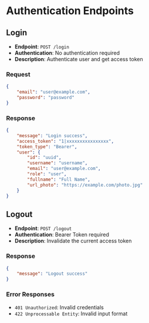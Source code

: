 # Authentication Endpoints

## Login
- **Endpoint**: `POST /login`
- **Authentication**: No authentication required
- **Description**: Authenticate user and get access token

### Request
```json
{
    "email": "user@example.com",
    "password": "password"
}
```

### Response
```json
{
    "message": "Login success",
    "access_token": "1|xxxxxxxxxxxxxxxx",
    "token_type": "Bearer",
    "user": {
        "id": "uuid",
        "username": "username",
        "email": "user@example.com",
        "role": "user",
        "fullname": "Full Name",
        "url_photo": "https://example.com/photo.jpg"
    }
}
```

## Logout
- **Endpoint**: `POST /logout`
- **Authentication**: Bearer Token required
- **Description**: Invalidate the current access token

### Response
```json
{
    "message": "Logout success"
}
```

### Error Responses
- `401 Unauthorized`: Invalid credentials
- `422 Unprocessable Entity`: Invalid input format